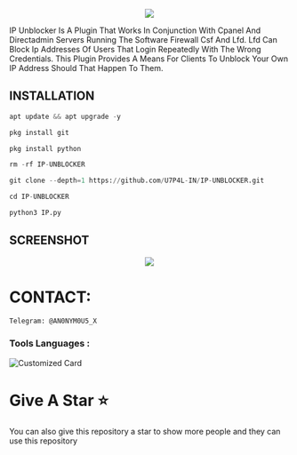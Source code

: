 <p align="center"><img src="https://github.com/U7P4L-IN/IP-UNBLOCKER/blob/master/Image/github-header-image.png">

IP Unblocker Is A Plugin That Works In Conjunction With Cpanel And Directadmin Servers Running The Software Firewall Csf And Lfd. Lfd Can Block Ip Addresses Of Users That Login Repeatedly With The Wrong Credentials. This Plugin Provides A Means For Clients To Unblock Your Own IP Address Should That Happen To Them.

##  INSTALLATION

````python
apt update && apt upgrade -y

pkg install git

pkg install python

rm -rf IP-UNBLOCKER

git clone --depth=1 https://github.com/U7P4L-IN/IP-UNBLOCKER.git

cd IP-UNBLOCKER

python3 IP.py

````

## SCREENSHOT

<p align="center"><img src="https://github.com/U7P4L-IN/IP-UNBLOCKER/blob/master/Image/GridArt_20230822_205234985.jpg">

# CONTACT:
```sh
Telegram: @AN0NYM0U5_X
```
### Tools Languages :

![Customized Card](https://github-readme-stats.vercel.app/api/pin?username=U7P4L-IN&repo=IP-UNBLOCKER&title_color=fff&icon_color=f9f9f9&text_color=9f9f9f&bg_color=151515)

# Give A Star ⭐

You can also give this repository a star to show more people and they can use this repository
